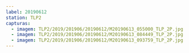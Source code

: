 ```yaml
---
label: 20190612
station: TLP2
capturas:
  - imagem: TLP2/2019/201906/20190612/M20190613_055000_TLP_2P.jpg
  - imagem: TLP2/2019/201906/20190612/M20190613_084449_TLP_2P.jpg
  - imagem: TLP2/2019/201906/20190612/M20190613_093759_TLP_2P.jpg
---
```

